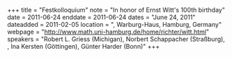 +++
title = "Festkolloquium"
note = "In honor of Ernst Witt's 100th birthday"
date = 2011-06-24
enddate = 2011-06-24
dates = "June 24, 2011"
dateadded = 2011-02-05
location = ", Warburg-Haus, Hamburg, Germany"
webpage = "http://www.math.uni-hamburg.de/home/richter/witt.html"
speakers = "Robert L. Griess (Michigan), Norbert Schappacher (Straßburg), , Ina Kersten (Göttingen), Günter Harder (Bonn)"
+++
